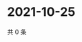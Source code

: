 # 2021-10-25

共 0 条

<!-- BEGIN WEIBO -->
<!-- 最后更新时间 Mon Oct 25 2021 03:08:48 GMT+0800 (China Standard Time) -->

<!-- END WEIBO -->
